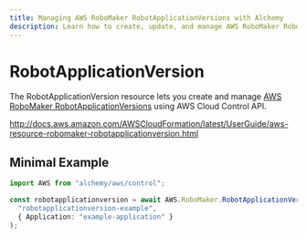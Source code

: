 ```yaml
---
title: Managing AWS RoboMaker RobotApplicationVersions with Alchemy
description: Learn how to create, update, and manage AWS RoboMaker RobotApplicationVersions using Alchemy Cloud Control.
---
```


# RobotApplicationVersion

The RobotApplicationVersion resource lets you create and manage [AWS RoboMaker RobotApplicationVersions](https://docs.aws.amazon.com/robomaker/latest/userguide/) using AWS Cloud Control API.

http://docs.aws.amazon.com/AWSCloudFormation/latest/UserGuide/aws-resource-robomaker-robotapplicationversion.html

## Minimal Example

```ts
import AWS from "alchemy/aws/control";

const robotapplicationversion = await AWS.RoboMaker.RobotApplicationVersion(
  "robotapplicationversion-example",
  { Application: "example-application" }
);
```

